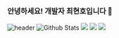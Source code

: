 ### 안녕하세요! 개발자 최현호입니다 👋

![header](https://capsule-render.vercel.app/api?type=wave&color=auto&height=100&section=footer&text=I'm%20HyunHo&fontSize=100)
![Github Stats](https://github-readme-stats.vercel.app/api?username=ChoiHyunHo&show_icons=true)
<img src="https://img.shields.io/badge/Python-3766AB?style=flat-square&logo=Python&logoColor=white"/>
<a href="https://velog.io/@colorful-stars" target="_blank"><img src="https://img.shields.io/badge/Velog-20c997?style=flat-square&logo=Vimeo&logoColor=white"/></a>
<a href="https://Java.io/@colorful-stars" target="_blank"><img src="https://img.shields.io/badge/Java-007369?style=flat-square&logo=Java&logoColor=white"/></a>




<!--
**Choi-HyunHo/Choi-HyunHo** is a ✨ _special_ ✨ repository because its `README.md` (this file) appears on your GitHub profile.

Here are some ideas to get you started:

- 🔭 I’m currently working on ...
- 🌱 I’m currently learning ...
- 👯 I’m looking to collaborate on ...
- 🤔 I’m looking for help with ...
- 💬 Ask me about ...
- 📫 How to reach me: ...
- 😄 Pronouns: ...
- ⚡ Fun fact: ...
-->
